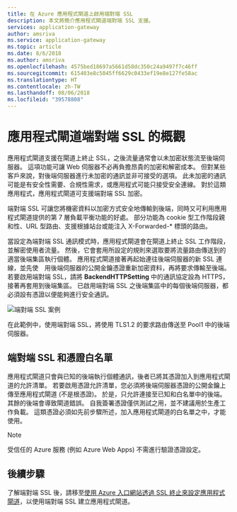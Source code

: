 ```yaml
---
title: 在 Azure 應用程式閘道上啟用端對端 SSL
description: 本文將簡介應用程式閘道端對端 SSL 支援。
services: application-gateway
author: amsriva
ms.service: application-gateway
ms.topic: article
ms.date: 8/6/2018
ms.author: amsriva
ms.openlocfilehash: 4575bed18697a5661d58dc350c24a9497f7c46ff
ms.sourcegitcommit: 615403e8c5045ff6629c0433ef19e8e127fe58ac
ms.translationtype: HT
ms.contentlocale: zh-TW
ms.lasthandoff: 08/06/2018
ms.locfileid: "39578808"
---
```

# <a name="overview-of-end-to-end-ssl-with-application-gateway"></a>應用程式閘道端對端 SSL 的概觀

應用程式閘道支援在閘道上終止 SSL，之後流量通常會以未加密狀態流至後端伺服器。 這項功能可讓 Web 伺服器不必再負擔昂貴的加密和解密成本。 但對某些客戶來說，對後端伺服器進行未加密的通訊並非可接受的選項。 此未加密的通訊可能是有安全性需要、合規性需求，或應用程式可能只接受安全連線。 對於這類應用程式，應用程式閘道可支援端對端 SSL 加密。

端對端 SSL 可讓您將機密資料以加密方式安全地傳輸到後端，同時又可利用應用程式閘道提供的第 7 層負載平衡功能的好處。 部分功能為 cookie 型工作階段親和性、URL 型路由、支援根據站台或能注入 X-Forwarded-* 標頭的路由。

當設定為端對端 SSL 通訊模式時，應用程式閘道會在閘道上終止 SSL 工作階段，並解密使用者流量。 然後，它會套用所設定的規則來選取要將流量路由傳送到的適當後端集區執行個體。 應用程式閘道接著再起始連往後端伺服器的新 SSL 連線，並先使　用後端伺服器的公開金鑰憑證重新加密資料，再將要求傳輸至後端。 若要啟用端對端 SSL，請將 **BackendHTTPSetting** 中的通訊協定設為 HTTPS，接著再套用到後端集區。 已啟用端對端 SSL 之後端集區中的每個後端伺服器，都必須設有憑證以便能夠進行安全通訊。

![端對端 SSL 案例][1]

在此範例中，使用端對端 SSL，將使用 TLS1.2 的要求路由傳送至 Pool1 中的後端伺服器。

## <a name="end-to-end-ssl-and-whitelisting-of-certificates"></a>端對端 SSL 和憑證白名單

應用程式閘道只會與已知的後端執行個體通訊，後者已將其憑證加入到應用程式閘道的允許清單。 若要啟用憑證允許清單，您必須將後端伺服器憑證的公開金鑰上傳至應用程式閘道 (不是根憑證)。 於是，只允許連接至已知和白名單中的後端。 其餘的後端會導致閘道錯誤。 自我簽署憑證僅供測試之用，並不建議用於生產工作負載。 這類憑證必須如先前步驟所述，加入應用程式閘道的白名單之中，才能使用。

> [!NOTE]
> 受信任的 Azure 服務 (例如 Azure Web Apps) 不需進行驗證憑證設定。

## <a name="next-steps"></a>後續步驟

了解端對端 SSL 後，請移至[使用 Azure 入口網站透過 SSL 終止來設定應用程式閘道](create-ssl-portal.md)，以使用端對端 SSL 建立應用程式閘道。

<!--Image references-->

[1]: ./media/ssl-overview/scenario.png

